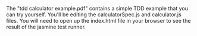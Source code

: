 The "tdd calculator example.pdf" contains a simple TDD example that you can try yourself.  You'll be editing the calculatorSpec.js and calculator.js files.  You will need to open up the index.html file in your browser to see the result of the jasmine test runner.
